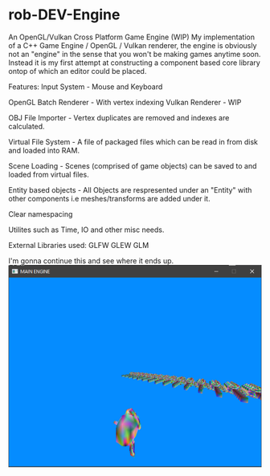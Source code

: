 # rob-DEV-Engine
An OpenGL/Vulkan Cross Platform Game Engine (WIP)
My implementation of a C++ Game Engine / OpenGL / Vulkan renderer, the engine is obviously not an "engine" in the sense that you won't be making games anytime soon. Instead it is my first attempt at constructing a component based core library ontop of which an editor could be placed. 

Features:
Input System - Mouse and Keyboard

OpenGL Batch Renderer - With vertex indexing
Vulkan Renderer - WIP

OBJ File Importer - Vertex duplicates are removed and indexes are calculated.

Virtual File System - A file of packaged files which can be read in from disk and loaded into RAM.

Scene Loading - Scenes (comprised of game objects) can be saved to and loaded from virtual files.

Entity based objects - All Objects are respresented under an "Entity" with other components i.e meshes/transforms are added under it.

Clear namespacing

Utilites such as Time, IO and other misc needs.

External Libraries used:
GLFW
GLEW
GLM

I'm gonna continue this and see where it ends up.
![1](https://github.com/rob-DEV/rob-DEV-Engine/blob/master/rob-DEV-Engine-Core/dev_img/5.PNG)
